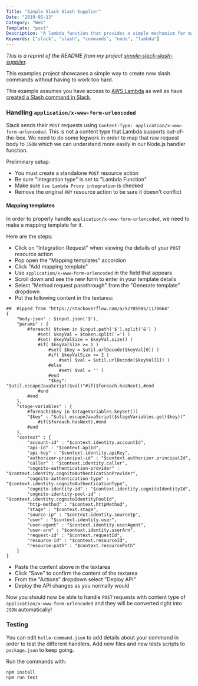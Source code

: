 ```yaml
---
Title: "Simple Slack Slash Supplier"
Date: "2019-05-13"
Category: "Web"
Template: "post"
Description: "A lambda function that provides a simple mechanism for mapping Slack slash commands to pre-built responses"
Keywords: ["slack", "slash", "commands", "node", "lambda"]
---
```


*This is a reprint of the README from my project [simple-slack-slash-supplier](https://github.com/james2doyle/simple-slack-slash-supplier).*

This examples project showcases a simple way to create new slash commands without having to work too hard.

This example assumes you have access to [AWS Lambda](https://aws.amazon.com/lambda/) as well as have [created a Slash command in Slack](https://api.slack.com/slash-commands).

### Handling `application/x-www-form-urlencoded`

Slack sends their `POST` requests using `Content-Type: application/x-www-form-urlencoded`. This is not a content type that Lambda supports out-of-the-box. We need to do some legwork in order to map that raw request body to `JSON` which we can understand more easily in our Node.js handler function.

Preliminary setup:

* You must create a standalone `POST` resource action
* Be sure "Integration type" is set to "Lambda Function"
* Make sure `Use Lambda Proxy integration` is checked
* Remove the original `ANY` resource action to be sure it doesn't conflict

#### Mapping templates

In order to properly handle `application/x-www-form-urlencoded`, we need to make a mapping template for it.

Here are the steps:

* Click on "Integration Request" when viewing the details of your `POST` resource action
* Pop open the "Mapping templates" accordion
* Click "Add mapping template"
* Use `application/x-www-form-urlencoded` in the field that appears
* Scroll down and see the new form to enter in your template details
* Select "Method request passthrough" from the "Generate template" dropdown
* Put the following content in the textarea:

```
##  Ripped from "https://stackoverflow.com/a/52705985/1170664"
{
    "body-json" : $input.json('$'),
    "params" : {
        #foreach( $token in $input.path('$').split('&') )
            #set( $keyVal = $token.split('=') )
            #set( $keyValSize = $keyVal.size() )
            #if( $keyValSize >= 1 )
                #set( $key = $util.urlDecode($keyVal[0]) )
                #if( $keyValSize >= 2 )
                    #set( $val = $util.urlDecode($keyVal[1]) )
                #else
                    #set( $val = '' )
                #end
                "$key": "$util.escapeJavaScript($val)"#if($foreach.hasNext),#end
            #end
        #end
    },
    "stage-variables" : {
        #foreach($key in $stageVariables.keySet())
        "$key" : "$util.escapeJavaScript($stageVariables.get($key))"
            #if($foreach.hasNext),#end
        #end
    },
    "context" : {
        "account-id" : "$context.identity.accountId",
        "api-id" : "$context.apiId",
        "api-key" : "$context.identity.apiKey",
        "authorizer-principal-id" : "$context.authorizer.principalId",
        "caller" : "$context.identity.caller",
        "cognito-authentication-provider" : "$context.identity.cognitoAuthenticationProvider",
        "cognito-authentication-type" : "$context.identity.cognitoAuthenticationType",
        "cognito-identity-id" : "$context.identity.cognitoIdentityId",
        "cognito-identity-pool-id" : "$context.identity.cognitoIdentityPoolId",
        "http-method" : "$context.httpMethod",
        "stage" : "$context.stage",
        "source-ip" : "$context.identity.sourceIp",
        "user" : "$context.identity.user",
        "user-agent" : "$context.identity.userAgent",
        "user-arn" : "$context.identity.userArn",
        "request-id" : "$context.requestId",
        "resource-id" : "$context.resourceId",
        "resource-path" : "$context.resourcePath"
    }
}
```

* Paste the content above in the textarea
* Click "Save" to confirm the content of the textarea
* From the "Actions" dropdown select "Deploy API"
* Deploy the API changes as you normally would

Now you should now be able to handle `POST` requests with content type of `application/x-www-form-urlencoded` and they will be converted right into `JSON` automatically!

### Testing

You can edit `hello-command.json` to add details about your command in order to test the different handlers. Add new files and new tests scripts to `package.json` to keep going.

Run the commands with:

```
npm install
npm run test
```
